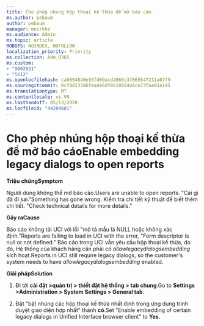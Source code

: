 ```yaml
---
title: Cho phép nhúng hộp thoại kế thừa để mở báo cáo
ms.author: pebaum
author: pebaum
manager: mnirkhe
ms.audience: Admin
ms.topic: article
ROBOTS: NOINDEX, NOFOLLOW
localization_priority: Priority
ms.collection: Adm_O365
ms.custom:
- "9002931"
- "5612"
ms.openlocfilehash: ca0894849e95fd69acd2065c3f065547231a07f9
ms.sourcegitcommit: 0cf8d133d6feade6df8b1082444ce73faa91e145
ms.translationtype: MT
ms.contentlocale: vi-VN
ms.lasthandoff: 05/13/2020
ms.locfileid: "44204681"
---
```

# <a name="enable-embedding-legacy-dialogs-to-open-reports"></a><span data-ttu-id="84585-102">Cho phép nhúng hộp thoại kế thừa để mở báo cáo</span><span class="sxs-lookup"><span data-stu-id="84585-102">Enable embedding legacy dialogs to open reports</span></span>

<span data-ttu-id="84585-103">**Triệu chứng**</span><span class="sxs-lookup"><span data-stu-id="84585-103">**Symptom**</span></span>

<span data-ttu-id="84585-104">Người dùng không thể mở báo cáo.</span><span class="sxs-lookup"><span data-stu-id="84585-104">Users are unable to open reports.</span></span> <span data-ttu-id="84585-105">"Cái gì đã đi sai.</span><span class="sxs-lookup"><span data-stu-id="84585-105">"Something has gone wrong.</span></span> <span data-ttu-id="84585-106">Kiểm tra chi tiết kỹ thuật để biết thêm chi tiết. "</span><span class="sxs-lookup"><span data-stu-id="84585-106">Check technical details for more details."</span></span>

<span data-ttu-id="84585-107">**Gây ra**</span><span class="sxs-lookup"><span data-stu-id="84585-107">**Cause**</span></span>

<span data-ttu-id="84585-108">Báo cáo không tải UCI với lỗi "mô tả mẫu là NULL hoặc không xác định."</span><span class="sxs-lookup"><span data-stu-id="84585-108">Reports are failing to load in UCI with the error, "Form descriptor is null or not defined."</span></span> <span data-ttu-id="84585-109">Báo cáo trong UCI vẫn yêu cầu hộp thoại kế thừa, do đó, Hệ thống của khách hàng cần phải có *allowlegacydialogsembedding* kích hoạt.</span><span class="sxs-lookup"><span data-stu-id="84585-109">Reports in UCI still require legacy dialogs, so the customer's system needs to have *allowlegacydialogsembedding* enabled.</span></span>

<span data-ttu-id="84585-110">**Giải pháp**</span><span class="sxs-lookup"><span data-stu-id="84585-110">**Solution**</span></span>

1. <span data-ttu-id="84585-111">Đi tới **cài đặt >quản trị > thiết đặt hệ thống > tab chung**.</span><span class="sxs-lookup"><span data-stu-id="84585-111">Go to **Settings >Administration > System Settings > General tab**.</span></span>

2. <span data-ttu-id="84585-112">Đặt "bật nhúng các hộp thoại kế thừa nhất định trong ứng dụng trình duyệt giao diện hợp nhất" thành **có**.</span><span class="sxs-lookup"><span data-stu-id="84585-112">Set "Enable embedding of certain legacy dialogs in Unified Interface browser client" to **Yes**.</span></span>
